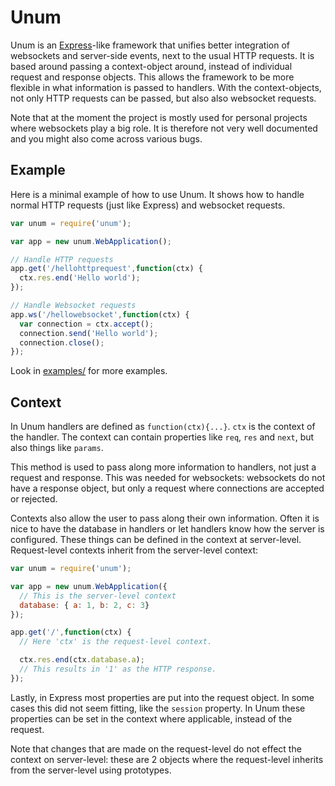 # Unum

Unum is an [Express](http://expressjs.com/)-like framework that unifies better integration of websockets and server-side events, next to the usual HTTP requests. It is based around passing a context-object around, instead of individual request and response objects. This allows the framework to be more flexible in what information is passed to handlers. With the context-objects, not only HTTP requests can be passed, but also also websocket requests.

Note that at the moment the project is mostly used for personal projects where websockets play a big role. It is therefore not very well documented and you might also come across various bugs.

## Example

Here is a minimal example of how to use Unum. It shows how to handle normal HTTP requests (just like Express) and websocket requests.

```js
var unum = require('unum');

var app = new unum.WebApplication();

// Handle HTTP requests
app.get('/hellohttprequest',function(ctx) {
  ctx.res.end('Hello world');
});

// Handle Websocket requests
app.ws('/hellowebsocket',function(ctx) {
  var connection = ctx.accept();
  connection.send('Hello world');
  connection.close();
});
```

Look in [examples/](examples/) for more examples.

## Context

In Unum handlers are defined as `function(ctx){...}`. `ctx` is the context of the handler. The context can contain properties like `req`, `res` and `next`, but also things like `params`.

This method is used to pass along more information to handlers, not just a request and response. This was needed for websockets: websockets do not have a response object, but only a request where connections are accepted or rejected.

Contexts also allow the user to pass along their own information. Often it is nice to have the database in handlers or let handlers know how the server is configured. These things can be defined in the context at server-level. Request-level contexts inherit from the server-level context:

```js
var unum = require('unum');

var app = new unum.WebApplication({
  // This is the server-level context
  database: { a: 1, b: 2, c: 3}
});

app.get('/',function(ctx) {
  // Here 'ctx' is the request-level context.

  ctx.res.end(ctx.database.a);
  // This results in '1' as the HTTP response.
});
```

Lastly, in Express most properties are put into the request object. In some cases this did not seem fitting, like the `session` property. In Unum these properties can be set in the context where applicable, instead of the request.

Note that changes that are made on the request-level do not effect the context on server-level: these are 2 objects where the request-level inherits from the server-level using prototypes.

